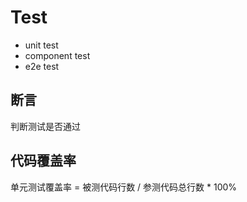 # Test

* unit test
* component test
* e2e test

## 断言

判断测试是否通过

## 代码覆盖率

单元测试覆盖率 = 被测代码行数 / 参测代码总行数 * 100%
